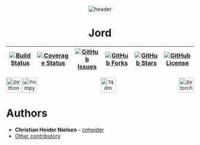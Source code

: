 <!--![header](.github/images/header.png)-->

<p align="center">
  <img src=".github/images/header.svg" alt='header' />
</p>

<h1 align="center">Jord</h1>

<!--# Jord-->

| [![Build Status](https://travis-ci.org/aivclab/jord.svg?branch=master)](https://travis-ci.org/aivclab/jord) | [![Coverage Status](https://coveralls.io/repos/github/aivclab/vision/badge.svg?branch=master)](https://coveralls.io/github/aivclab/vision?branch=master)  | [![GitHub Issues](https://img.shields.io/github/issues/aivclab/vision.svg?style=flat)](https://github.com/aivclab/vision/issues)  |  [![GitHub Forks](https://img.shields.io/github/forks/aivclab/vision.svg?style=flat)](https://github.com/aivclab/vision/network) | [![GitHub Stars](https://img.shields.io/github/stars/aivclab/vision.svg?style=flat)](https://github.com/aivclab/vision/stargazers) |[![GitHub License](https://img.shields.io/github/license/aivclab/vision.svg?style=flat)](https://github.com/aivclab/vision/blob/master/LICENSE.md) |
|---------------------------------------------------------------------------------------------------------------|---|---|---|---|---|

<p align="center" width="100%">
  <a href="https://www.python.org/">
    <img alt="python" src=".github/images/python.svg" height="40" align="left">
  </a>
  <a href="http://pytorch.org/" style="float: right;">
    <img alt="pytorch" src=".github/images/pytorch.svg" height="40" align="right" >
  </a>
</p>
<p align="center" width="100%">
  <a href="http://www.numpy.org/">
    <img alt="numpy" src=".github/images/numpy.svg" height="40" align="left">
  </a>
  <a href="https://github.com/tqdm/tqdm" style="float:center;">
    <img alt="tqdm" src=".github/images/tqdm.gif" height="40" align="center">
  </a>
</p>

# Authors

* **Christian Heider Nielsen** - [cnheider](https://github.com/cnheider)
* [Other contributors](https://github.com/aivclab/jord/contributors)
